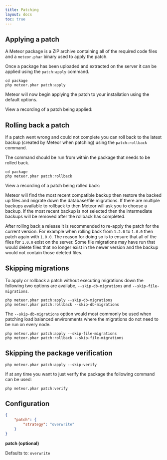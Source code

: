 ```yaml
---
title: Patching
layout: docs
toc: true
---
```

## Applying a patch

A Meteor package is a ZIP archive containing all of the required code files and a `meteor.phar` binary used to apply the patch.

Once a package has been uploaded and extracted on the server it can be applied using the `patch:apply` command.

```
cd package
php meteor.phar patch:apply
```

Meteor will now begin applying the patch to your installation using the default options.

View a recording of a patch being applied:
<script type="text/javascript" src="https://asciinema.org/a/7iz18307vbaaymu9tikdl9oi0.js" id="asciicast-7iz18307vbaaymu9tikdl9oi0" async></script>

## Rolling back a patch

If a patch went wrong and could not complete you can roll back to the latest backup (created by Meteor when patching) using the `patch:rollback` command.

The command should be run from within the package that needs to be rolled back.

```
cd package
php meteor.phar patch:rollback
```

View a recording of a patch being rolled back:
<script type="text/javascript" src="https://asciinema.org/a/403zitlz5dly1gc8ksgr7cu4c.js" id="asciicast-403zitlz5dly1gc8ksgr7cu4c" async></script>

Meteor will find the most recent compatible backup then restore the backed up files and migrate down the database/file migrations. If there are multiple backups available
to rollback to then Meteor will ask you to choose a backup. If the most recent backup is not selected then the intermediate backups will be removed after the rollback has completed.

After rolling back a release it is recommended to re-apply the patch for the current version. For example when rolling back from `1.2.0` to `1.0.0` then patch again with `1.0.0`.
The reason for doing so is to ensure that all of the files for `1.0.0` exist on the server. Some file migrations may have run that would delete files that no longer
exist in the newer version and the backup would not contain those deleted files.

## Skipping migrations

To apply or rollback a patch without executing migrations down the following two options are availabe, `--skip-db-migrations` and `--skip-file-migrations`.

```
php meteor.phar patch:apply --skip-db-migrations
php meteor.phar patch:rollback --skip-db-migrations
```

The `--skip-db-migrations` option would most commonly be used when patching load balanced environments where the migrations do not need to be run on every node.

```
php meteor.phar patch:apply --skip-file-migrations
php meteor.phar patch:rollback --skip-file-migrations
```

## Skipping the package verification

```
php meteor.phar patch:apply --skip-verify
```

If at any time you want to just verify the package the following command can be used:

```
php meteor.phar patch:verify
```

## Configuration

```json
{
    "patch": {
        "strategy": "overwrite"
    }
}
```

**patch (optional)**

Defaults to: `overwrite`
